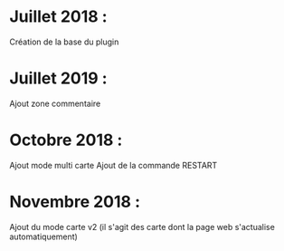 # Juillet 2018 : 
Création de la base du plugin

# Juillet 2019 : 
Ajout zone commentaire

# Octobre 2018 : 
Ajout mode multi carte
Ajout de la commande RESTART

# Novembre 2018 : 
Ajout du mode carte v2 (il s'agit des carte dont la page web s'actualise automatiquement)
